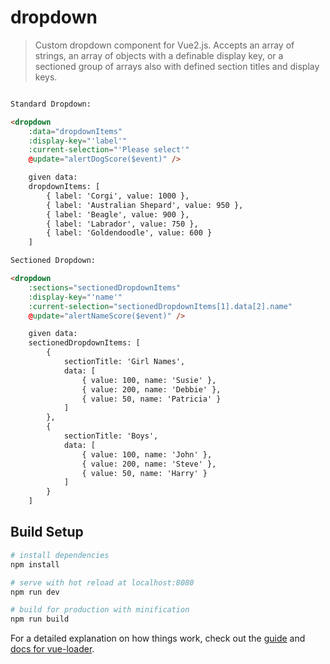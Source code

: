 # dropdown

> Custom dropdown component for Vue2.js. Accepts an array of strings, an array of objects with a definable display key, or a sectioned group of arrays also with defined section titles and display keys.

```html

Standard Dropdown:

<dropdown
    :data="dropdownItems"
    :display-key="'label'"
    :current-selection="'Please select'"
    @update="alertDogScore($event)" />

    given data:
    dropdownItems: [
        { label: 'Corgi', value: 1000 },
        { label: 'Australian Shepard', value: 950 },
        { label: 'Beagle', value: 900 },
        { label: 'Labrador', value: 750 },
        { label: 'Goldendoodle', value: 600 }
    ]

Sectioned Dropdown:

<dropdown
    :sections="sectionedDropdownItems"
    :display-key="'name'"
    :current-selection="sectionedDropdownItems[1].data[2].name"
    @update="alertNameScore($event)" />

    given data:
    sectionedDropdownItems: [
        {
            sectionTitle: 'Girl Names',
            data: [
                { value: 100, name: 'Susie' },
                { value: 200, name: 'Debbie' },
                { value: 50, name: 'Patricia' }
            ]
        },
        {
            sectionTitle: 'Boys',
            data: [
                { value: 100, name: 'John' },
                { value: 200, name: 'Steve' },
                { value: 50, name: 'Harry' }
            ]
        }
    ]

```

## Build Setup

``` bash
# install dependencies
npm install

# serve with hot reload at localhost:8080
npm run dev

# build for production with minification
npm run build
```

For a detailed explanation on how things work, check out the [guide](http://vuejs-templates.github.io/webpack/) and [docs for vue-loader](http://vuejs.github.io/vue-loader).
